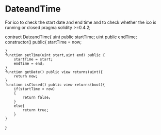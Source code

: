 # DateandTime
For ico to check the start date and end time and to check whether the ico is running or closed
pragma solidity >=0.4.2;

contract DateandTime{
    uint public startTime;
    uint public endTime;
    constructor() public{
        startTime = now;
        
    }
    function setTime(uint start,uint end) public {
        startTime = start;
        endTime = end;
    }
    function getDate() public view returns(uint){
        return now;
    }
    function isClosed() public view returns(bool){
        if(startTime < now)
        {
            return false;
        }
        else{
            return true;
        }
    }
}
